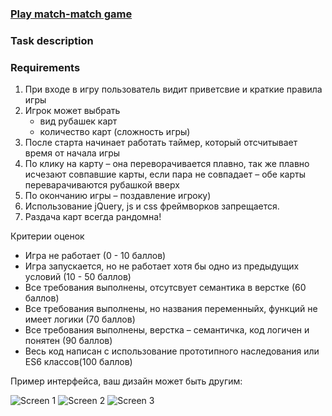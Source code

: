 ### [Play match-match game](https://yoshirolas.github.io/match-match-game/)

### Task description

### Requirements

1. При входе в игру пользователь видит приветсвие и краткие правила игры
2. Игрок может выбрать
   - вид рубашек карт
   - количество карт (сложность игры)
3.  После старта начинает работать таймер, который отсчитывает время от начала игры
4.  По клику на карту – она переворачивается плавно, так же плавно исчезают совпавшие карты, если пара не совпадает – обе карты переварачиваются рубашкой вверх
5.  По окончанию игры – поздавление игроку)
6.  Использование jQuery, js и css фреймворков запрещается.
7.  Раздача карт всегда рандомна!
 
Критерии оценок
  * Игра не работает (0 - 10 баллов)
  * Игра запускается, но не работает хотя бы одно из предыдущих условий (10 - 50 баллов)
  * Все требования выполнены, отсутсвует семантика в верстке (60 баллов)
  * Все требования выполнены, но названия переменныйх, функций не имеет логики (70 баллов)
  * Все требования выполнены, верстка – семантичка, код логичен и понятен (90 баллов)
  * Весь код написан с использование прототипного наследования или ES6 классов(100 баллов)

Пример интерфейса, ваш дизайн может быть другим:

![Screen 1](http://rolling-scopes-school.github.io/tasks/images/match-match-game/image001.jpg)
![Screen 2](http://rolling-scopes-school.github.io/tasks/images/match-match-game/image002.jpg)
![Screen 3](http://rolling-scopes-school.github.io/tasks/images/match-match-game/image003.jpg)
